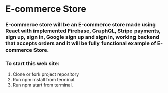 # E-commerce Store

### E-commerce store will be an E-commerce store made using React with implemented Firebase, GraphQL, Stripe payments, sign up, sign in, Google sign up and sign in, working backend that accepts orders and it will be fully functional example of E-commerce Store.

### To start this web site:
1. Clone or fork project repository
2. Run npm install from terminal.
3. Run npm start from terminal.